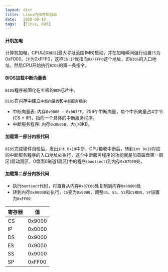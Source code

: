 ```yaml
---
layout: dict
title:  Linux内核开机启动
date:   2020-09-18
tags:   [linux, 内核]
---
```


#### 开机加电

计算机加电，CPU以`实模式`(最大寻址范围1MB)启动，并在加电瞬间强行设置`CS`为0xF000、`IP`为0xFFF0，这样`CS:IP`就指向`0xFFFF0`这个地址，即`BIOS`的入口地址，然后CPU开始执行`BIOS`的第一条指令。

#### BIOS加载中断向量表

`BIOS`程序被固化在主板的`ROM`芯片中。

`BIOS`在内存中建立`中断向量表`和`中断服务程序`:

* 中断向量表: 内存`0x0000 ~ 0x003FF`，256个中断向量，每个中断向量占4字节(CS + IP)，指向一个具体的中断服务程序。
* 中断服务程序: 内存`0x0E05B`，大小8KB。

#### 加载第一部分内核代码

`BIOS`完成硬件自检后，发出`int 0x19`中断，CPU接收中断后，转到`int 0x19`对应的中断服务程序的入口地址处执行，这个中断服务程序的功能就是加载磁盘第一扇区(启动扇区，0盘面0磁道1扇区)中的程序(`bootsect`)到内存`0x07C00`处。

#### 加载第二部分内核代码

* 执行`bootsect`代码，将自身从内存`0x07C00`处复制到内存`0x90000`处
* 转到内存`0x90000`处执行，`CS`变为`0x9000`，调整`DS`、`ES`、`SS`和`CS相同`，`SP`设置为`0xFF00`

| 寄存器 | 值 |
| --- | --- |
| CS | 0x9000 |
| IP | 0x0000 |
| DS | 0x9000 |
| ES | 0x9000 |
| SS | 0x9000 |
| SP | 0xFF00 |
